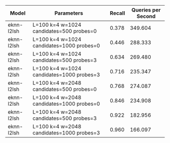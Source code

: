 |Model|Parameters|Recall|Queries per Second|
|---|---|---|---|
|eknn-l2lsh|L=100 k=4 w=1024 candidates=500 probes=0|0.378|349.604|
|eknn-l2lsh|L=100 k=4 w=1024 candidates=1000 probes=0|0.446|288.333|
|eknn-l2lsh|L=100 k=4 w=1024 candidates=500 probes=3|0.634|269.480|
|eknn-l2lsh|L=100 k=4 w=1024 candidates=1000 probes=3|0.716|235.347|
|eknn-l2lsh|L=100 k=4 w=2048 candidates=500 probes=0|0.768|274.087|
|eknn-l2lsh|L=100 k=4 w=2048 candidates=1000 probes=0|0.846|234.908|
|eknn-l2lsh|L=100 k=4 w=2048 candidates=500 probes=3|0.922|182.956|
|eknn-l2lsh|L=100 k=4 w=2048 candidates=1000 probes=3|0.960|166.097|
